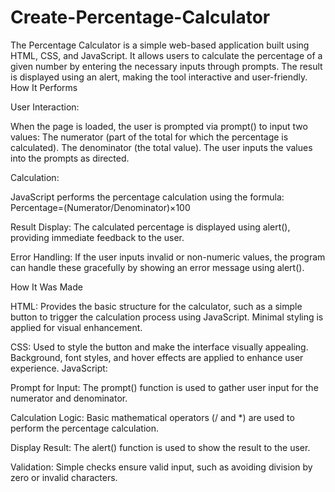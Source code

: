 # Create-Percentage-Calculator

The Percentage Calculator is a simple web-based application built using HTML, CSS, and JavaScript. It allows users to calculate the percentage of a given number by entering the necessary inputs through prompts. The result is displayed using an alert, making the tool interactive and user-friendly.
How It Performs


User Interaction:

When the page is loaded, the user is prompted via prompt() to input two values:
The numerator (part of the total for which the percentage is calculated).
The denominator (the total value).
The user inputs the values into the prompts as directed.


Calculation:

JavaScript performs the percentage calculation using the formula:
Percentage=(Numerator/Denominator)×100

Result Display:
The calculated percentage is displayed using alert(), providing immediate feedback to the user.

Error Handling:
If the user inputs invalid or non-numeric values, the program can handle these gracefully by showing an error message using alert().


How It Was Made


HTML:
Provides the basic structure for the calculator, such as a simple button to trigger the calculation process using JavaScript.
Minimal styling is applied for visual enhancement.


CSS:
Used to style the button and make the interface visually appealing.
Background, font styles, and hover effects are applied to enhance user experience.
JavaScript:

Prompt for Input: The prompt() function is used to gather user input for the numerator and denominator.

Calculation Logic: Basic mathematical operators (/ and *) are used to perform the percentage calculation.

Display Result: The alert() function is used to show the result to the user.

Validation: Simple checks ensure valid input, such as avoiding division by zero or invalid characters.
